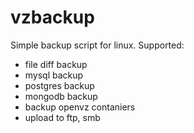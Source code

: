 # vzbackup
Simple backup script for linux. Supported:
- file diff backup
- mysql backup
- postgres backup
- mongodb backup
- backup openvz contaniers
- upload to ftp, smb
